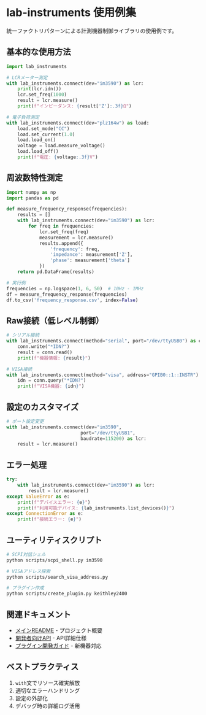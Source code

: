 # lab-instruments 使用例集

統一ファクトリパターンによる計測機器制御ライブラリの使用例です。

## 基本的な使用方法

```python
import lab_instruments

# LCRメーター測定
with lab_instruments.connect(dev="im3590") as lcr:
    print(lcr.idn())
    lcr.set_freq(1000)
    result = lcr.measure()
    print(f"インピーダンス: {result['Z']:.3f}Ω")

# 電子負荷測定
with lab_instruments.connect(dev="plz164w") as load:
    load.set_mode("CC")
    load.set_current(1.0)
    load.load_on()
    voltage = load.measure_voltage()
    load.load_off()
    print(f"電圧: {voltage:.3f}V")
```

## 周波数特性測定

```python
import numpy as np
import pandas as pd

def measure_frequency_response(frequencies):
    results = []
    with lab_instruments.connect(dev="im3590") as lcr:
        for freq in frequencies:
            lcr.set_freq(freq)
            measurement = lcr.measure()
            results.append({
                'frequency': freq,
                'impedance': measurement['Z'],
                'phase': measurement['theta']
            })
    return pd.DataFrame(results)

# 実行例
frequencies = np.logspace(1, 6, 50)  # 10Hz - 1MHz
df = measure_frequency_response(frequencies)
df.to_csv('frequency_response.csv', index=False)
```

## Raw接続（低レベル制御）

```python
# シリアル接続
with lab_instruments.connect(method="serial", port="/dev/ttyUSB0") as conn:
    conn.write("*IDN?")
    result = conn.read()
    print(f"機器情報: {result}")

# VISA接続
with lab_instruments.connect(method="visa", address="GPIB0::1::INSTR") as conn:
    idn = conn.query("*IDN?")
    print(f"VISA機器: {idn}")
```

## 設定のカスタマイズ

```python
# ポート設定変更
with lab_instruments.connect(dev="im3590",
                           port="/dev/ttyUSB1",
                           baudrate=115200) as lcr:
    result = lcr.measure()
```

## エラー処理

```python
try:
    with lab_instruments.connect(dev="im3590") as lcr:
        result = lcr.measure()
except ValueError as e:
    print(f"デバイスエラー: {e}")
    print(f"利用可能デバイス: {lab_instruments.list_devices()}")
except ConnectionError as e:
    print(f"接続エラー: {e}")
```

## ユーティリティスクリプト

```bash
# SCPI対話シェル
python scripts/scpi_shell.py im3590

# VISAアドレス探索
python scripts/search_visa_address.py

# プラグイン作成
python scripts/create_plugin.py keithley2400
```

## 関連ドキュメント

- [メインREADME](../README.md) - プロジェクト概要
- [開発者向けAPI](DevAPI.md) - API詳細仕様
- [プラグイン開発ガイド](PluginDevelopment.md) - 新機器対応

## ベストプラクティス

1. `with`文でリソース確実解放
2. 適切なエラーハンドリング
3. 設定の外部化
4. デバッグ時の詳細ログ活用

